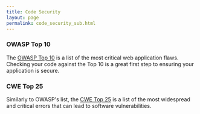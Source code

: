 ```yaml
---
title: Code Security
layout: page
permalink: code_security_sub.html
---
```


### OWASP Top 10

The [OWASP Top 10](https://www.owasp.org/index.php/OWASP_Top_Ten_Cheat_Sheet) is a list of the most critical web application flaws. Checking your code against the Top 10 is a great first step to ensuring your application is secure.

### CWE Top 25

Similarly to OWASP's list, the [CWE Top 25](http://cwe.mitre.org/top25/index.html#Listing) is a list of the most widespread and critical errors that can lead to software vulnerabilities.
